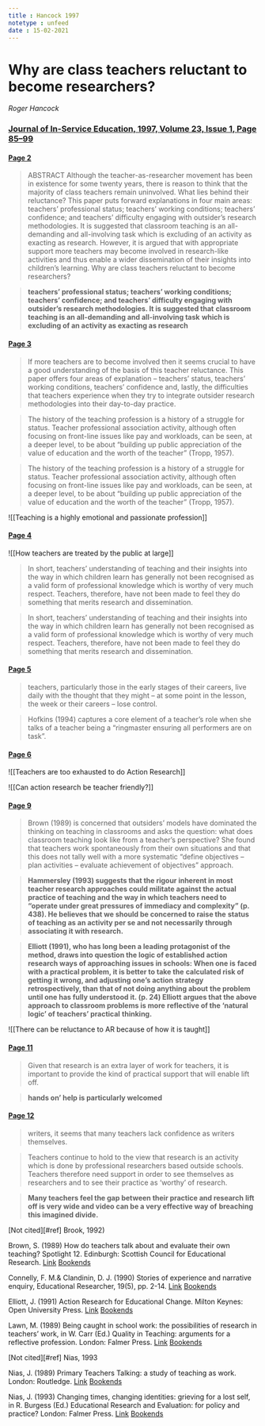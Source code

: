 ```yaml
---
title : Hancock 1997
notetype : unfeed
date : 15-02-2021
---
```


# Why are class teachers reluctant to become researchers?

<cite>Roger Hancock</cite>

### [Journal of In-Service Education, 1997, Volume 23, Issue 1, Page 85–99](https://doi.org/10.1080/13674589700200009)

#### [Page 2](x-devonthink-item://2A8D1F3C-1C1C-4FF4-8F51-674BC9BD4E64?page=1)

> ABSTRACT Although the teacher-as-researcher movement has been in
> existence for some twenty years, there is reason to think that
> the majority of class teachers remain uninvolved. What lies
> behind their reluctance? This paper puts forward explanations in
> four main areas: teachers’ professional status; teachers’
> working conditions; teachers’ confidence; and teachers’
> difficulty engaging with outsider’s research methodologies. It
> is suggested that classroom teaching is an all-demanding and
> all-involving task which is excluding of an activity as exacting
> as research. However, it is argued that with appropriate support
> more teachers may become involved in research-like activities
> and thus enable a wider dissemination of their insights into
> children’s learning. Why are class teachers reluctant to become
> researchers?

> **teachers’ professional status; teachers’ working conditions;**
> **teachers’ confidence; and teachers’ difficulty engaging with**
> **outsider’s research methodologies. It is suggested that**
> **classroom teaching is an all-demanding and all-involving task**
> **which is excluding of an activity as exacting as research**

#### [Page 3](x-devonthink-item://2A8D1F3C-1C1C-4FF4-8F51-674BC9BD4E64?page=2)

> If more teachers are to become involved then it seems crucial to
> have a good understanding of the basis of this teacher
> reluctance. This paper offers four areas of explanation –
> teachers’ status, teachers’ working conditions, teachers’
> confidence and, lastly, the difficulties that teachers
> experience when they try to integrate outsider research
> methodologies into their day-to-day practice.

> The history of the teaching profession is a history of a
> struggle for status. Teacher professional association activity,
> although often focusing on front-line issues like pay and
> workloads, can be seen, at a deeper level, to be about “building
> up public appreciation of the value of education and the worth
> of the teacher” (Tropp, 1957).

> The history of the teaching profession is a history of a struggle
> for status. Teacher professional association activity, although
> often focusing on front-line issues like pay and workloads, can
> be seen, at a deeper level, to be about “building up public
> appreciation of the value of education and the worth of the
> teacher” (Tropp, 1957).

![[Teaching is a highly emotional and passionate profession]]


#### [Page 4](x-devonthink-item://2A8D1F3C-1C1C-4FF4-8F51-674BC9BD4E64?page=3)
![[How teachers are treated by the public at large]]

> In short, teachers’ understanding of teaching and their insights
> into the way in which children learn has generally not been
> recognised as a valid form of professional knowledge which is
> worthy of very much respect. Teachers, therefore, have not been
> made to feel they do something that merits research and
> dissemination.

> In short, teachers’ understanding of teaching and their insights
> into the way in which children learn has generally not been
> recognised as a valid form of professional knowledge which is
> worthy of very much respect. Teachers, therefore, have not been
> made to feel they do something that merits research and
> dissemination.

#### [Page 5](x-devonthink-item://2A8D1F3C-1C1C-4FF4-8F51-674BC9BD4E64?page=4)

> teachers, particularly those in the early stages of their
> careers, live daily with the thought that they might – at some
> point in the lesson, the week or their careers – lose control.

> Hofkins (1994) captures a core element of a teacher’s role when
> she talks of a teacher being a “ringmaster ensuring all
> performers are on task”.

#### [Page 6](x-devonthink-item://2A8D1F3C-1C1C-4FF4-8F51-674BC9BD4E64?page=5)

![[Teachers are too exhausted to do Action Research]]

![[Can action research be teacher friendly?]]

#### [Page 9](x-devonthink-item://2A8D1F3C-1C1C-4FF4-8F51-674BC9BD4E64?page=8)

> Brown (1989) is concerned that outsiders’ models have dominated
> the thinking on teaching in classrooms and asks the question:
> what does classroom teaching look like from a teacher’s
> perspective? She found that teachers work spontaneously from
> their own situations and that this does not tally well with a
> more systematic “define objectives – plan activities – evaluate
> achievement of objectives” approach.

> **Hammersley (1993) suggests that the rigour inherent in most**
> **teacher research approaches could militate against the actual**
> **practice of teaching and the way in which teachers need to**
> **“operate under great pressures of immediacy and complexity” (p.**
> **438). He believes that we should be concerned to raise the**
> **status of teaching as an activity per se and not necessarily**
> **through associating it with research.**

> **Elliott (1991), who has long been a leading protagonist of the**
> **method, draws into question the logic of established action**
> **research ways of approaching issues in schools: When one is**
> **faced with a practical problem, it is better to take the**
> **calculated risk of getting it wrong, and adjusting one’s action**
> **strategy retrospectively, than that of not doing anything about**
> **the problem until one has fully understood it. (p. 24) Elliott**
> **argues that the above approach to classroom problems is more**
> **reflective of the ‘natural logic’ of teachers’ practical**
> **thinking.**



![[There can be reluctance to AR because of how it is taught]]

#### [Page 11](x-devonthink-item://2A8D1F3C-1C1C-4FF4-8F51-674BC9BD4E64?page=10)

> Given that research is an extra layer of work for teachers, it
> is important to provide the kind of practical support that will
> enable lift off.

> **hands on’ help is particularly welcomed**

#### [Page 12](x-devonthink-item://2A8D1F3C-1C1C-4FF4-8F51-674BC9BD4E64?page=11)

> writers, it seems that many teachers lack confidence as writers
> themselves.

> Teachers continue to hold to the view that research is an
> activity which is done by professional researchers based outside
> schools. Teachers therefore need support in order to see
> themselves as researchers and to see their practice as ‘worthy’
> of research.

> **Many teachers feel the gap between their practice and research**
> **lift off is very wide and video can be a very effective way of**
> **breaching this imagined divide.**

[Not cited][#ref[]()] Brook, 1992)

Brown, S. (1989) How do teachers talk about and evaluate their own teaching? Spotlight 12. Edinburgh: Scottish Council for Educational Research. [Link](https://doi.org/10.2196/preprints.25754) [Bookends](bookends://sonnysoftware.com/doi/10.2196/preprints.25754)

Connelly, F. M.& Clandinin, D. J. (1990) Stories of experience and narrative enquiry, Educational Researcher, 19(5), pp. 2-14. [Link](https://doi.org/10.3102/0013189x019005002) [Bookends](bookends://sonnysoftware.com/doi/10.3102/0013189x019005002)

Elliott, J. (1991) Action Research for Educational Change. Milton Keynes: Open University Press. [Link](https://doi.org/10.1002/bies.950130713) [Bookends](bookends://sonnysoftware.com/doi/10.1002/bies.950130713)

Lawn, M. (1989) Being caught in school work: the possibilities of research in teachers’ work, in W. Carr (Ed.) Quality in Teaching: arguments for a reflective profession. London: Falmer Press. [Link](https://doi.org/10.4324/9780203975763) [Bookends](bookends://sonnysoftware.com/doi/10.4324/9780203975763)

[Not cited][#ref[]()] Nias, 1993

Nias, J. (1989) Primary Teachers Talking: a study of teaching as work. London: Routledge. [Link](https://doi.org/10.4324/9780203032527) [Bookends](bookends://sonnysoftware.com/doi/10.4324/9780203032527)

Nias, J. (1993) Changing times, changing identities: grieving for a lost self, in R. Burgess (Ed.) Educational Research and Evaluation: for policy and practice? London: Falmer Press. [Link](https://doi.org/10.4324/9781315043005-17) [Bookends](bookends://sonnysoftware.com/doi/10.4324/9781315043005-17)
